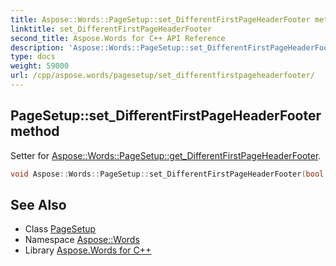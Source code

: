 ```yaml
---
title: Aspose::Words::PageSetup::set_DifferentFirstPageHeaderFooter method
linktitle: set_DifferentFirstPageHeaderFooter
second_title: Aspose.Words for C++ API Reference
description: 'Aspose::Words::PageSetup::set_DifferentFirstPageHeaderFooter method. Setter for Aspose::Words::PageSetup::get_DifferentFirstPageHeaderFooter in C++.'
type: docs
weight: 59000
url: /cpp/aspose.words/pagesetup/set_differentfirstpageheaderfooter/
---
```

## PageSetup::set_DifferentFirstPageHeaderFooter method


Setter for [Aspose::Words::PageSetup::get_DifferentFirstPageHeaderFooter](../get_differentfirstpageheaderfooter/).

```cpp
void Aspose::Words::PageSetup::set_DifferentFirstPageHeaderFooter(bool value)
```

## See Also

* Class [PageSetup](../)
* Namespace [Aspose::Words](../../)
* Library [Aspose.Words for C++](../../../)
